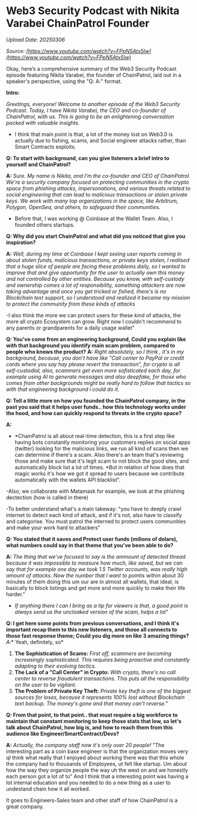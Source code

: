 # Web3 Security Podcast with Nikita Varabei ChainPatrol Founder

*Upload Date: 20250306*

*Source: [https://www.youtube.com/watch?v=FPpN5Atx5Iw](https://www.youtube.com/watch?v=FPpN5Atx5Iw)*

Okay, here’s a comprehensive summary of the Web3 Security Podcast episode featuring Nikita Varabei, the founder of ChainPatrol, laid out in a speaker's perspective, using the "Q: A:" format.

**Intro:**

*Greetings, everyone! Welcome to another episode of the Web3 Security Podcast.  Today, I have Nikita Varabei, the CEO and co-founder of ChainPatrol, with us. This is going to be an enlightening conversation packed with valuable insights.*

-   I think that main point is that, a lot of the money lost on Web3.0 is actually due to  fishing, scams, and Social engineer attacks rather, than Smart Contracts exploits.

**Q:  To start with background, can you give listeners a brief intro to yourself and ChainPatrol?**

**A:** *Sure. My name is Nikita, and I'm the co-founder and CEO of ChainPatrol. We're a security company focused on protecting communities in the crypto space from phishing attacks, impersonations, and various threats related to social engineering that can lead to malicious transactions or stolen private keys. We work with many top organizations in the space, like Arbitrum, Polygon, OpenSea, and others, to safeguard their communities.*

-   Before that, I was working @ Coinbase at the Wallet  Team. Also, I founded others startups.

**Q: Why did you start ChainPatrol and what did you noticed that give you inspiration?**

**A:** *Well, during my time at Coinbase I kept seeing user reports coming in about stolen funds, malicious transactions, or private keys stolen, I realised that a huge slice of people are facing these problems daily, so I wanted to improve that and give opportunity for the user to actually own this money and not controlled by other entities.*
*Because you know, with self-custody and ownership comes a lot of responsibility, something attackers are now taking advantage and once you get tricked  or fished, there's is no Blockchain text support, so I understood and realized it became my mission to protect the community from these kinds of attacks*

-I also think the more we can protect users for these kind of attacks, the more all crypto Ecosystem can grow. Right now I couldn't recommend to any parents or grandparents for a daily usage wallet"

**Q: You've come from an engineering background, Could you explain like with that background you identify main scam problem, compared to people who knows the product?**
**A:** *Right absolutely, so I think , it's in my background, because, you don't have like "Call center to PayPal or credit cards where you say hay please revert the transaction", for crypto is all self-custodial, also, scammers get even more sofisticated each day, for example using AI to generate messages and also deepfake, for those who comes from other backgrounds might be really hard to follow that tactics so with that engineering background i could do it.*

**Q: Tell a little more on how you founded the ChainPatrol company, in the past you said that it helps user funds.. how this technology works under the hood, and how can quickly respond to threats in the crypto space?**

**A:**
   - *ChainPatrol is all about real-time detection, this is a first step like having bots constantly monitoring your customers replies on social apps (twitter) looking for the malicious links, we run all kind of scans then we can determine if there's a scam. Also there's an team that's reviewing those and make sure that it's legit scam to not block the good sites, and automatically block list a lot of times. *But in relation of how does that magic works it's how we got it spread to users because we contribute automatically with the wallets API blacklist".

   -Also, we collaborate with Matamask for example, we look at the phishing dectection (how is called in there)

   -To better understand what's a main takeway: "you have to deeply crawl internet to detect each kind of attack, and if it's not, also have to classify and categorise. You must patrol the interned to protect users communities and make your work hard to attackers"

**Q: You stated that it saves and Protect user funds (milions of dolars), what numbers could say in that theme that you've been able to do?**

**A:** *The thing that we've focused to say is the ammount of detected thread because it was impossible to measure how much, like saved, but we can say that for example one day we took 1.5 Twitter accounts, was really high amount of attacks. Now the number that I want to point*is within about 30 minutes of them doing this um our are in almost all wallets, that ideal, is basically to block listings and get more and more quickly to make their life harder."

-   *If anything there I can I bring as a tip for viewers is that, a good point is always send us the uncloaked version of the scam, helps a lot*"

**Q: I get here some points from previous conversations, and I think it's important recap them to this new listeners, and those all connects to those fast response theme; Could you dig more on like 3 amazing things?**
 *A:** Yeah, definitely, so*

   1.  **The Sophistication of Scams:** *First off, scammers are becoming increasingly sophisticated. This requires being proactive and constantly adapting to their evolving tactics.*
   2.  **The Lack of a "Call Center" in Crypto:** *With crypto, there's no call center to reverse fraudulent transactions. This puts all the responsibility on the user to be vigilant.*
   3.  **The Problem of Private Key Theft:** *Private key theft is one of the biggest sources for loses, because it represents 100% lost without Blockchain text backup. The money's gone and that money can't reverse."*

**Q: From that point, to that point.. that must require a big workforce to maintain that constant monitoring to keep those stats that low, so let's talk about ChainPatrol, how big is, and how to reach them from this audience like Engineer/SmartContract/Devs?**

**A:** *Actually, the company staff now it's only over 20 people!*
"The interesting part as a coin base engineer is that the organization moves very qI think what really that I enjoyed about working there
was that this whole the company had to thousands of Employees, ut felt like startup. Um about how the way they organize people the way uh the west on and we honestly each person got a lot of to"
And I think that a interesting point was having a lot internal education and you needed to do a new thing as a user to undestand chain how it all worked.

It goes to Engineers-Sales team and other staff of how ChainPatrol is a great company.